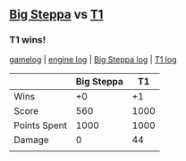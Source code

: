 ## [Big Steppa](<../../Big Steppa/README.md>) vs [T1](<../../T1/README.md>)
### T1 wins!

[gamelog](<gamelog.json>) | [engine log](<engine>) | [Big Steppa log](<Big Steppa>) | [T1 log](<T1>)

|              | Big Steppa | T1   |
| ------------ | ---------- | ---- |
| Wins         |         +0 |   +1 |
| Score        |        560 | 1000 |
| Points Spent |       1000 | 1000 |
| Damage       |          0 |   44 |
|              |            |      |
